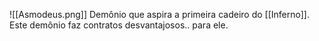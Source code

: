 ![[Asmodeus.png]]
Demônio que aspira a primeira cadeiro do [[Inferno]].
Este demônio faz contratos desvantajosos.. para ele.